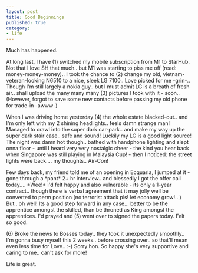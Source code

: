 ```yaml
---
layout: post
title: Good Beginnings
published: true
category:
- life
---
```

Much has happened.  
  
At long last, I have (1) switched my mobile subscription from M1 to StarHub. Not that I love SH that much.. but M1 was starting to piss me off (read: money-money-money).. I took the chance to (2) change my old, vietnam-veteran-looking N6510 to a nice, sleek LG 7100.. Love picked for me -grin-.. Though I'm still largely a nokia guy.. but I must admit LG is a breath of fresh air.. shall upload the many many many (3) pictures I took with it - soon.. (However, forgot to save some new contacts before passing my old phone for trade-in -awww-)   
  
When I was driving home yesterday (4) the whole estate blacked-out.. and I'm only left with my 2 shining headlights.. feels damn strange man! Managed to crawl into the super dark car-park.. and make my way up the super dark stair case.. safe and sound! Luckily my LG is a good light source! The night was damn hot though.. bathed with handphone lighting and slept onna floor - until I heard very very nostalgic cheer - the kind you hear back when Singapore was still playing in Malaysia Cup! - then I noticed: the street lights were back.... my thoughts.. Air-Con!

Few days back, my friend told me of an opening in Ecquaria, I jumped at it - gone through a \*pant\* 2+ hr interview.. and blessedly I got the offer call today.... \*Wee!\* I'd felt happy and also vulnerable - its only a 1-year contract.. though there is verbal agreement that it may jolly well be converted to perm position (no terrorist attack pls! let economy grow!.. ) But.. oh well! Its a good step forward in any case... better to be the apprentice amongst the skilled, than be throned as King amongst the apprentices. I'd prayed and (5) went over to signed the papers today. Felt so good.  
  
(6) Broke the news to Bosses today.. they took it unexpectedly smoothly.. I'm gonna busy myself this 2 weeks.. before crossing over.. so that'll mean even less time for Love.. :-( Sorry hon. So happy she's very supportive and caring to me.. can't ask for more!  
  
Life is great.  
  
